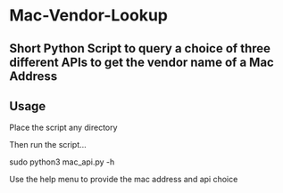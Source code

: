 # Mac-Vendor-Lookup
## Short Python Script to query a choice of three different APIs to get the vendor name of a Mac Address

## Usage 
Place the script any directory

Then run the script...

sudo python3 mac_api.py -h

Use the help menu to provide the mac address and api choice
